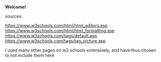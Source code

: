 **Welcome!**

sources: 

https://www.w3schools.com/html/html_editors.asp
https://www.w3schools.com/html/html_formatting.asp
https://www.w3schools.com/tags/default.asp
https://www.w3schools.com/tags/tag_picture.asp

I used many other pages on w3 schools extensively, and have thus chosen to not include them here